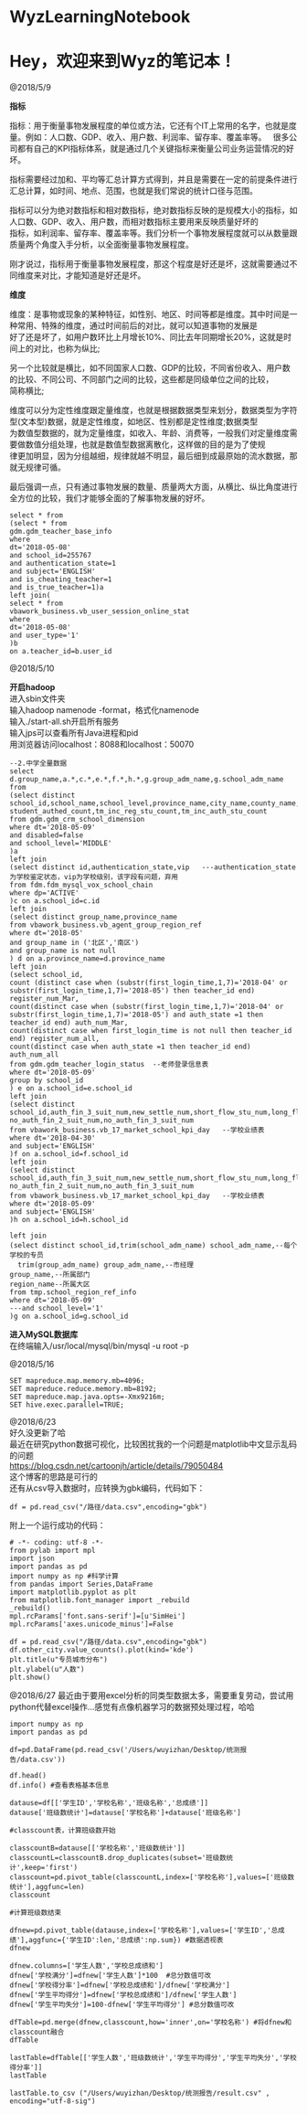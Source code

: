 # WyzLearningNotebook   

Hey，欢迎来到Wyz的笔记本！
===
   
@2018/5/9

**指标**

指标：用于衡量事物发展程度的单位或方法，它还有个IT上常用的名字，也就是度量。例如：人口数、GDP、收入、用户数、利润率、留存率、覆盖率等。  
很多公司都有自己的KPI指标体系，就是通过几个关键指标来衡量公司业务运营情况的好坏。

指标需要经过加和、平均等汇总计算方式得到，并且是需要在一定的前提条件进行汇总计算，如时间、地点、范围，也就是我们常说的统计口径与范围。

指标可以分为绝对数指标和相对数指标，绝对数指标反映的是规模大小的指标，如人口数、GDP、收入、用户数，而相对数指标主要用来反映质量好坏的  
指标，如利润率、留存率、覆盖率等。我们分析一个事物发展程度就可以从数量跟质量两个角度入手分析，以全面衡量事物发展程度。

刚才说过，指标用于衡量事物发展程度，那这个程度是好还是坏，这就需要通过不同维度来对比，才能知道是好还是坏。

**维度**

维度：是事物或现象的某种特征，如性别、地区、时间等都是维度。其中时间是一种常用、特殊的维度，通过时间前后的对比，就可以知道事物的发展是  
好了还是坏了，如用户数环比上月增长10%、同比去年同期增长20%，这就是时间上的对比，也称为纵比;

另一个比较就是横比，如不同国家人口数、GDP的比较，不同省份收入、用户数的比较、不同公司、不同部门之间的比较，这些都是同级单位之间的比较，  
简称横比;

维度可以分为定性维度跟定量维度，也就是根据数据类型来划分，数据类型为字符型(文本型)数据，就是定性维度，如地区、性别都是定性维度;数据类型  
为数值型数据的，就为定量维度，如收入、年龄、消费等，一般我们对定量维度需要做数值分组处理，也就是数值型数据离散化，这样做的目的是为了使规  
律更加明显，因为分组越细，规律就越不明显，最后细到成最原始的流水数据，那就无规律可循。

最后强调一点，只有通过事物发展的数量、质量两大方面，从横比、纵比角度进行全方位的比较，我们才能够全面的了解事物发展的好坏。

```
select * from
(select * from 
gdm.gdm_teacher_base_info
where 
dt='2018-05-08'
and school_id=255767
and authentication_state=1
and subject='ENGLISH'
and is_cheating_teacher=1
and is_true_teacher=1)a
left join(
select * from
vbawork_business.vb_user_session_online_stat
where
dt='2018-05-08'
and user_type='1'
)b
on a.teacher_id=b.user_id
```

@2018/5/10

**开启hadoop**  
进入sbin文件夹  
输入hadoop namenode -format，格式化namenode  
输入./start-all.sh开启所有服务  
输入jps可以查看所有Java进程和pid  
用浏览器访问localhost：8088和localhost：50070  

```
--2.中学全量数据
select d.group_name,a.*,c.*,e.*,f.*,h.*,g.group_adm_name,g.school_adm_name
from
(select distinct  school_id,school_name,school_level,province_name,city_name,county_name,student_total_count,
student_authed_count,tm_inc_reg_stu_count,tm_inc_auth_stu_count
from gdm.gdm_crm_school_dimension
where dt='2018-05-09'
and disabled=false
and school_level='MIDDLE'
)a
left join
(select distinct id,authentication_state,vip   ---authentication_state为学校鉴定状态，vip为学校级别，该字段有问题，弃用
from fdm.fdm_mysql_vox_school_chain
where dp='ACTIVE'
)c on a.school_id=c.id
left join
(select distinct group_name,province_name
from vbawork_business.vb_agent_group_region_ref
where dt='2018-05'
and group_name in ('北区','南区')
and group_name is not null
) d on a.province_name=d.province_name
left join 
(select school_id,
count (distinct case when (substr(first_login_time,1,7)='2018-04' or substr(first_login_time,1,7)='2018-05') then teacher_id end) register_num_Mar,
count(distinct case when (substr(first_login_time,1,7)='2018-04' or substr(first_login_time,1,7)='2018-05') and auth_state =1 then teacher_id end) auth_num_Mar,
count(distinct case when first_login_time is not null then teacher_id end) register_num_all,
count(distinct case when auth_state =1 then teacher_id end) auth_num_all
from gdm.gdm_teacher_login_status  --老师登录信息表
where dt='2018-05-09'
group by school_id
) e on a.school_id=e.school_id
left join
(select distinct school_id,auth_fin_3_suit_num,new_settle_num,short_flow_stu_num,long_flow_stu_num,auth_fin_1_suit_num,auth_fin_2_suit_num,no_auth_fin_1_suit_num,
no_auth_fin_2_suit_num,no_auth_fin_3_suit_num
from vbawork_business.vb_17_market_school_kpi_day   --学校业绩表 
where dt='2018-04-30'
and subject='ENGLISH'
)f on a.school_id=f.school_id
left join
(select distinct school_id,auth_fin_3_suit_num,new_settle_num,short_flow_stu_num,long_flow_stu_num,auth_fin_1_suit_num,auth_fin_2_suit_num,no_auth_fin_1_suit_num,
no_auth_fin_2_suit_num,no_auth_fin_3_suit_num
from vbawork_business.vb_17_market_school_kpi_day   --学校业绩表 
where dt='2018-05-09'
and subject='ENGLISH'
)h on a.school_id=h.school_id

left join
(select distinct school_id,trim(school_adm_name) school_adm_name,--每个学校的专员
  trim(group_adm_name) group_adm_name,--市经理
group_name,--所属部门
region_name--所属大区
from tmp.school_region_ref_info
where dt='2018-05-09'
---and school_level='1' 
)g on a.school_id=g.school_id
```

**进入MySQL数据库**  
在终端输入/usr/local/mysql/bin/mysql -u root -p  

@2018/5/16  

```  
SET mapreduce.map.memory.mb=4096;  
SET mapreduce.reduce.memory.mb=8192;  
SET mapreduce.map.java.opts=-Xmx9216m;
SET hive.exec.parallel=TRUE;  
```  

@2018/6/23   
好久没更新了哈   
最近在研究python数据可视化，比较困扰我的一个问题是matplotlib中文显示乱码的问题   
https://blog.csdn.net/cartoonjh/article/details/79050484   
这个博客的思路是可行的   
还有从csv导入数据时，应转换为gbk编码，代码如下：
```   
df = pd.read_csv("/路径/data.csv",encoding="gbk")
```   
附上一个运行成功的代码：   
```   
# -*- coding: utf-8 -*- 
from pylab import mpl
import json
import pandas as pd  
import numpy as np #科学计算
from pandas import Series,DataFrame
import matplotlib.pyplot as plt
from matplotlib.font_manager import _rebuild
_rebuild()
mpl.rcParams['font.sans-serif']=[u'SimHei']
mpl.rcParams['axes.unicode_minus']=False

df = pd.read_csv("/路径/data.csv",encoding="gbk")
df.other_city.value_counts().plot(kind='kde')
plt.title(u"专员城市分布")
plt.ylabel(u"人数")
plt.show()
```   

@2018/6/27
最近由于要用excel分析的同类型数据太多，需要重复劳动，尝试用python代替excel操作…感觉有点像机器学习的数据预处理过程，哈哈
```
import numpy as np
import pandas as pd 

df=pd.DataFrame(pd.read_csv('/Users/wuyizhan/Desktop/统测报告/data.csv'))

df.head() 
df.info() #查看表格基本信息

datause=df[['学生ID','学校名称','班级名称','总成绩']]
datause['班级数统计']=datause['学校名称']+datause['班级名称']

#classcount表，计算班级数开始

classcountB=datause[['学校名称','班级数统计']]
classcountL=classcountB.drop_duplicates(subset='班级数统计',keep='first')
classcount=pd.pivot_table(classcountL,index=['学校名称'],values=['班级数统计'],aggfunc=len)
classcount

#计算班级数结束

dfnew=pd.pivot_table(datause,index=['学校名称'],values=['学生ID','总成绩'],aggfunc={'学生ID':len,'总成绩':np.sum}) #数据透视表
dfnew

dfnew.columns=['学生人数','学校总成绩和']
dfnew['学校满分']=dfnew['学生人数']*100  #总分数值可改
dfnew['学校得分率']=dfnew['学校总成绩和']/dfnew['学校满分']
dfnew['学生平均得分']=dfnew['学校总成绩和']/dfnew['学生人数']
dfnew['学生平均失分']=100-dfnew['学生平均得分'] #总分数值可改

dfTable=pd.merge(dfnew,classcount,how='inner',on='学校名称') #将dfnew和classcount融合
dfTable

lastTable=dfTable[['学生人数','班级数统计','学生平均得分','学生平均失分','学校得分率']]
lastTable

lastTable.to_csv ("/Users/wuyizhan/Desktop/统测报告/result.csv" , encoding="utf-8-sig")
```


